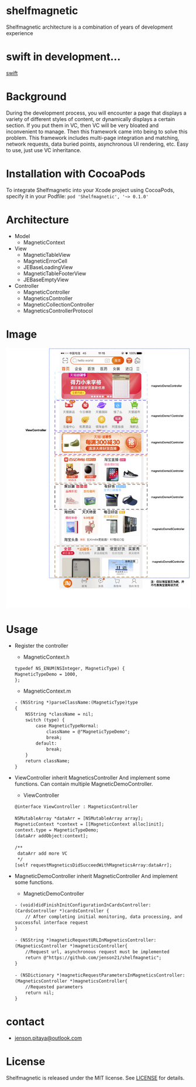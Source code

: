 # shelfmagnetic
Shelfmagnetic architecture is a combination of years of development experience

# swift in development...
[swift](https://github.com/jenson21/JEMagnetic_swift)

# Background
During the development process, you will encounter a page that displays a variety of different styles of content, or dynamically displays a certain section. If you put them in VC, then VC will be very bloated and inconvenient to manage. Then this framework came into being to solve this problem.
This framework includes multi-page integration and matching, network requests, data buried points, asynchronous UI rendering, etc. Easy to use, just use VC inheritance.

# Installation with CocoaPods
To integrate Shelfmagnetic into your Xcode project using CocoaPods, specify it in your Podfile:
`pod 'Shelfmagnetic', '~> 0.1.0'`

# Architecture
- Model
  - MagneticContext
- View
  - MagneticTableView
  - MagneticErrorCell
  - JEBaseLoadingView
  - MagneticTableFooterView
  - JEBaseEmptyView
- Controller
  - MagneticController
  - MagneticsController
  - MagneticCollectionController
  - MagneticsControllerProtocol

# Image
![image](https://github.com/jenson21/shelfmagnetic/blob/master/shelfmagenticGuide.png)

# Usage
- Register the controller
   - MagneticContext.h
   ```
   typedef NS_ENUM(NSInteger, MagneticType) {
   MagneticTypeDemo = 1000,
   };
   ```

   - MagneticContext.m
   ```
   - (NSString *)parseClassName:(MagneticType)type
   {
       NSString *className = nil;
       switch (type) {
           case MagneticTypeNormal:
               className = @"MagneticTypeDemo";
               break;
           default:
               break;
       }
       return className;
   }
   ```

- ViewController inherit MagneticsController And implement some functions. Can contain multiple MagneticDemoController.
   - ViewController
   ```
   @interface ViewController : MagneticsController

   NSMutableArray *dataArr = [NSMutableArray array];
   MagneticContext *context = [[MagneticContext alloc]init];
   context.type = MagneticTypeDemo;
   [dataArr addObject:context];

   /**
    dataArr add more VC
    */
   [self requestMagneticsDidSucceedWithMagneticsArray:dataArr];
   ```

- MagneticDemoController inherit MagneticController And implement some functions.
   - MagneticDemoController

   ```
   - (void)didFinishInitConfigurationInCardsController:(CardsController *)cardsController {
       // After completing initial monitoring, data processing, and successful interface request
   }

   - (NSString *)magneticRequestURLInMagneticsController:(MagneticsController *)magneticsController{
       //Request url, asynchronous request must be implemented
       return @"https://github.com/jenson21/shelfmagnetic";
   }

   - (NSDictionary *)magneticRequestParametersInMagneticsController:(MagneticsController *)magneticsController{
       //Requested parameters
       return nil;
   }
   ```

# contact
* jenson.pitaya@outlook.com

# License
Shelfmagnetic is released under the MIT license. See [LICENSE](https://github.com/jenson21/shelfmagnetic/blob/master/LICENSE) for details.
